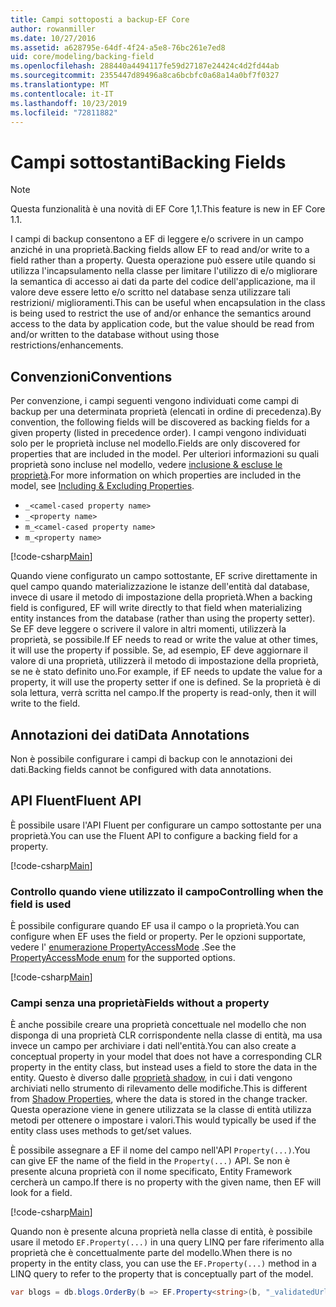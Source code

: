 ```yaml
---
title: Campi sottoposti a backup-EF Core
author: rowanmiller
ms.date: 10/27/2016
ms.assetid: a628795e-64df-4f24-a5e8-76bc261e7ed8
uid: core/modeling/backing-field
ms.openlocfilehash: 288440a4494117fe59d27187e24424c4d2fd44ab
ms.sourcegitcommit: 2355447d89496a8ca6bcbfc0a68a14a0bf7f0327
ms.translationtype: MT
ms.contentlocale: it-IT
ms.lasthandoff: 10/23/2019
ms.locfileid: "72811882"
---
```

# <a name="backing-fields"></a><span data-ttu-id="4e335-102">Campi sottostanti</span><span class="sxs-lookup"><span data-stu-id="4e335-102">Backing Fields</span></span>

> [!NOTE]  
> <span data-ttu-id="4e335-103">Questa funzionalità è una novità di EF Core 1,1.</span><span class="sxs-lookup"><span data-stu-id="4e335-103">This feature is new in EF Core 1.1.</span></span>

<span data-ttu-id="4e335-104">I campi di backup consentono a EF di leggere e/o scrivere in un campo anziché in una proprietà.</span><span class="sxs-lookup"><span data-stu-id="4e335-104">Backing fields allow EF to read and/or write to a field rather than a property.</span></span> <span data-ttu-id="4e335-105">Questa operazione può essere utile quando si utilizza l'incapsulamento nella classe per limitare l'utilizzo di e/o migliorare la semantica di accesso ai dati da parte del codice dell'applicazione, ma il valore deve essere letto e/o scritto nel database senza utilizzare tali restrizioni/ miglioramenti.</span><span class="sxs-lookup"><span data-stu-id="4e335-105">This can be useful when encapsulation in the class is being used to restrict the use of and/or enhance the semantics around access to the data by application code, but the value should be read from and/or written to the database without using those restrictions/enhancements.</span></span>

## <a name="conventions"></a><span data-ttu-id="4e335-106">Convenzioni</span><span class="sxs-lookup"><span data-stu-id="4e335-106">Conventions</span></span>

<span data-ttu-id="4e335-107">Per convenzione, i campi seguenti vengono individuati come campi di backup per una determinata proprietà (elencati in ordine di precedenza).</span><span class="sxs-lookup"><span data-stu-id="4e335-107">By convention, the following fields will be discovered as backing fields for a given property (listed in precedence order).</span></span> <span data-ttu-id="4e335-108">I campi vengono individuati solo per le proprietà incluse nel modello.</span><span class="sxs-lookup"><span data-stu-id="4e335-108">Fields are only discovered for properties that are included in the model.</span></span> <span data-ttu-id="4e335-109">Per ulteriori informazioni su quali proprietà sono incluse nel modello, vedere [inclusione & escluse le proprietà](included-properties.md).</span><span class="sxs-lookup"><span data-stu-id="4e335-109">For more information on which properties are included in the model, see [Including & Excluding Properties](included-properties.md).</span></span>

* `_<camel-cased property name>`
* `_<property name>`
* `m_<camel-cased property name>`
* `m_<property name>`

[!code-csharp[Main](../../../samples/core/Modeling/Conventions/BackingField.cs#Sample)]

<span data-ttu-id="4e335-110">Quando viene configurato un campo sottostante, EF scrive direttamente in quel campo quando materializzazione le istanze dell'entità dal database, invece di usare il metodo di impostazione della proprietà.</span><span class="sxs-lookup"><span data-stu-id="4e335-110">When a backing field is configured, EF will write directly to that field when materializing entity instances from the database (rather than using the property setter).</span></span> <span data-ttu-id="4e335-111">Se EF deve leggere o scrivere il valore in altri momenti, utilizzerà la proprietà, se possibile.</span><span class="sxs-lookup"><span data-stu-id="4e335-111">If EF needs to read or write the value at other times, it will use the property if possible.</span></span> <span data-ttu-id="4e335-112">Se, ad esempio, EF deve aggiornare il valore di una proprietà, utilizzerà il metodo di impostazione della proprietà, se ne è stato definito uno.</span><span class="sxs-lookup"><span data-stu-id="4e335-112">For example, if EF needs to update the value for a property, it will use the property setter if one is defined.</span></span> <span data-ttu-id="4e335-113">Se la proprietà è di sola lettura, verrà scritta nel campo.</span><span class="sxs-lookup"><span data-stu-id="4e335-113">If the property is read-only, then it will write to the field.</span></span>

## <a name="data-annotations"></a><span data-ttu-id="4e335-114">Annotazioni dei dati</span><span class="sxs-lookup"><span data-stu-id="4e335-114">Data Annotations</span></span>

<span data-ttu-id="4e335-115">Non è possibile configurare i campi di backup con le annotazioni dei dati.</span><span class="sxs-lookup"><span data-stu-id="4e335-115">Backing fields cannot be configured with data annotations.</span></span>

## <a name="fluent-api"></a><span data-ttu-id="4e335-116">API Fluent</span><span class="sxs-lookup"><span data-stu-id="4e335-116">Fluent API</span></span>

<span data-ttu-id="4e335-117">È possibile usare l'API Fluent per configurare un campo sottostante per una proprietà.</span><span class="sxs-lookup"><span data-stu-id="4e335-117">You can use the Fluent API to configure a backing field for a property.</span></span>

[!code-csharp[Main](../../../samples/core/Modeling/FluentAPI/BackingField.cs#Sample)]

### <a name="controlling-when-the-field-is-used"></a><span data-ttu-id="4e335-118">Controllo quando viene utilizzato il campo</span><span class="sxs-lookup"><span data-stu-id="4e335-118">Controlling when the field is used</span></span>

<span data-ttu-id="4e335-119">È possibile configurare quando EF usa il campo o la proprietà.</span><span class="sxs-lookup"><span data-stu-id="4e335-119">You can configure when EF uses the field or property.</span></span> <span data-ttu-id="4e335-120">Per le opzioni supportate, vedere l' [enumerazione PropertyAccessMode](https://docs.microsoft.com/dotnet/api/microsoft.entityframeworkcore.propertyaccessmode) .</span><span class="sxs-lookup"><span data-stu-id="4e335-120">See the [PropertyAccessMode enum](https://docs.microsoft.com/dotnet/api/microsoft.entityframeworkcore.propertyaccessmode) for the supported options.</span></span>

[!code-csharp[Main](../../../samples/core/Modeling/FluentAPI/BackingFieldAccessMode.cs#Sample)]

### <a name="fields-without-a-property"></a><span data-ttu-id="4e335-121">Campi senza una proprietà</span><span class="sxs-lookup"><span data-stu-id="4e335-121">Fields without a property</span></span>

<span data-ttu-id="4e335-122">È anche possibile creare una proprietà concettuale nel modello che non disponga di una proprietà CLR corrispondente nella classe di entità, ma usa invece un campo per archiviare i dati nell'entità.</span><span class="sxs-lookup"><span data-stu-id="4e335-122">You can also create a conceptual property in your model that does not have a corresponding CLR property in the entity class, but instead uses a field to store the data in the entity.</span></span> <span data-ttu-id="4e335-123">Questo è diverso dalle [proprietà shadow](shadow-properties.md), in cui i dati vengono archiviati nello strumento di rilevamento delle modifiche.</span><span class="sxs-lookup"><span data-stu-id="4e335-123">This is different from [Shadow Properties](shadow-properties.md), where the data is stored in the change tracker.</span></span> <span data-ttu-id="4e335-124">Questa operazione viene in genere utilizzata se la classe di entità utilizza metodi per ottenere o impostare i valori.</span><span class="sxs-lookup"><span data-stu-id="4e335-124">This would typically be used if the entity class uses methods to get/set values.</span></span>

<span data-ttu-id="4e335-125">È possibile assegnare a EF il nome del campo nell'API `Property(...)`.</span><span class="sxs-lookup"><span data-stu-id="4e335-125">You can give EF the name of the field in the `Property(...)` API.</span></span> <span data-ttu-id="4e335-126">Se non è presente alcuna proprietà con il nome specificato, Entity Framework cercherà un campo.</span><span class="sxs-lookup"><span data-stu-id="4e335-126">If there is no property with the given name, then EF will look for a field.</span></span>

[!code-csharp[Main](../../../samples/core/Modeling/FluentAPI/BackingFieldNoProperty.cs#Sample)]

<span data-ttu-id="4e335-127">Quando non è presente alcuna proprietà nella classe di entità, è possibile usare il metodo `EF.Property(...)` in una query LINQ per fare riferimento alla proprietà che è concettualmente parte del modello.</span><span class="sxs-lookup"><span data-stu-id="4e335-127">When there is no property in the entity class, you can use the `EF.Property(...)` method in a LINQ query to refer to the property that is conceptually part of the model.</span></span>

``` csharp
var blogs = db.blogs.OrderBy(b => EF.Property<string>(b, "_validatedUrl"));
```
